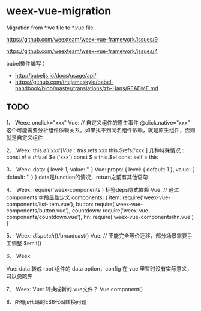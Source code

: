 # weex-vue-migration

Migration from *.we file to *.vue file.

https://github.com/weexteam/weex-vue-framework/issues/9

https://github.com/weexteam/weex-vue-framework/issues/4

babel插件编写：

* http://babeljs.io/docs/usage/api/
* https://github.com/thejameskyle/babel-handbook/blob/master/translations/zh-Hans/README.md

## TODO

1、
Weex:
onclick="xxx"
Vue: // 自定义组件的原生事件
@click.native="xxx"
这个可能需要分析组件依赖关系。如果找不到同名组件依赖，就是原生组件，否则就是自定义组件

2、
Weex:
this.$el('xxx')
Vue:
this.$refs.xxx
this.$refs['xxx']
几种特殊情况：
const $el = this.$el
$el('xxx')
const $ = this.$el
const self = this

3、
Weex:
data: {
  level: 1,
  value: ''
}
Vue:
props: {
  level: { default: 1 },
  value: { default: '' }
}
data是function的情况，return之前有其他语句

4、
Weex:
require('weex-components')
标签deps隐式依赖
Vue: // 通过 components 字段显性定义
components: {
  item: require('weex-vue-components/list-item.vue'),
  button: require('weex-vue-components/button.vue'),
  countdown: require('weex-vue-components/countdown.vue'),
  hn: require('weex-vue-components/hn.vue')
}

5、
Weex:
$dispatch()/$broadcast()
Vue: // 不能完全等价迁移，部分场景需要手工调整
$emit()

6、
Weex:
<script type="data"></script>
<script type="config"></script>
Vue:
data 转成 root 组件的 data option，config 在 vue 里暂时没有实际意义，可以忽略先

7、
Weex:
<element></element>
Vue:
转换成新的.vue文件？
Vue.component()

8、所有js代码的ES6代码转换问题
